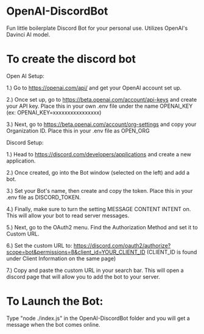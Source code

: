 # OpenAI-DiscordBot
Fun little boilerplate Discord Bot for your personal use. Utilizes OpenAI's Davinci AI model.



# To create the discord bot

Open AI Setup:

   1.) Go to https://openai.com/api/ and get your OpenAI account set up.

   2.) Once set up, go to https://beta.openai.com/account/api-keys and create your API key. Place this in your own .env file under the name OPENAI_KEY (ex: OPENAI_KEY=xxxxxxxxxxxxxxxx)

   3.) Next, go to https://beta.openai.com/account/org-settings and copy your Organization ID. Place this in your .env file as OPEN_ORG

Discord Setup:

   1.) Head to https://discord.com/developers/applications and create a new application.

   2.) Once created, go into the Bot window (selected on the left) and add a bot.

   3.) Set your Bot's name, then create and copy the token. Place this in your .env file as DISCORD_TOKEN.

   4.) Finally, make sure to turn the setting MESSAGE CONTENT INTENT on. This will allow your bot to read server messages.

   5.) Next, go to the OAuth2 menu. Find the Authorization Method and set it to Custom URL.

   6.) Set the custom URL to: https://discord.com/oauth2/authorize?scope=bot&permissions=8&client_id=YOUR_CLIENT_ID (CLIENT_ID is found under Client Information on the same page)

   7.) Copy and paste the custom URL in your search bar. This will open a discord page that will allow you to add the bot to your server.


# To Launch the Bot:

Type "node ./index.js" in the OpenAI-DiscordBot folder and you will get a message when the bot comes online.



